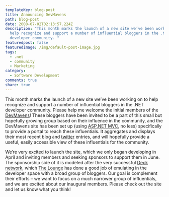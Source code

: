 ```yaml
---
templateKey: blog-post
title: Announcing DevMavens
path: blog-post
date: 2008-07-02T02:13:57.224Z
description: "This month marks the launch of a new site we’ve been working on to
  help recognize and support a number of influential bloggers in the .NET
  developer community. "
featuredpost: false
featuredimage: /img/default-post-image.jpg
tags:
  - .net
  - community
  - Marketing
category:
  - Software Development
comments: true
share: true
---
```

<!--StartFragment-->

This month marks the launch of a new site we’ve been working on to help recognize and support a number of influential bloggers in the .NET developer community. Please help me welcome the initial members of the [DevMavens](http://devmavens.com/)! These bloggers have been invited to be a part of this small but hopefully growing group based on their influence in the community, and the DevMavens site has been set up (using [ASP.NET MVC](http://www.asp.net/mvc), no less) specifically to provide a portal to reach these influentials. It aggregates and displays their most recent blog and [twitter](http://twitter.com/) entries, and will hopefully provide a useful, easily accessible view of these influentials for the community.

We’re very excited to launch the site, which we only began developing in April and inviting members and seeking sponsors to support them in June. The sponsorship side of it is modeled after the very successful [Deck network](http://decknetwork.net/), which [The Lounge](http://theloungenet.com/) has done a good job of emulating in the developer space with a broad group of bloggers. Our goal is complement their efforts – we want to focus on a much narrower group of influentials, and we are excited about our inaugural members. Please check out the site and let us know what you think!

<!--EndFragment-->